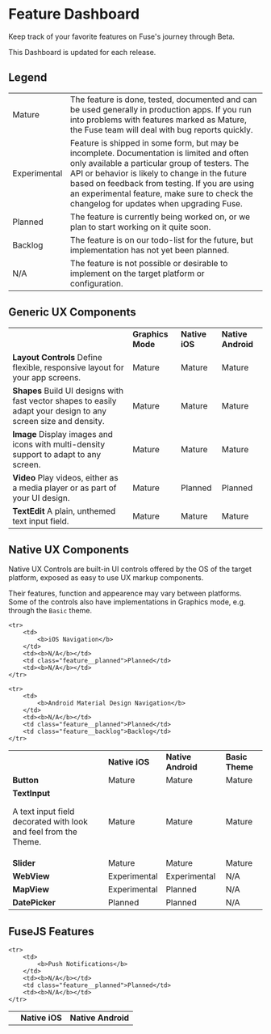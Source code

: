 <documentProperties pageTitle="Features" />

# Feature Dashboard

Keep track of your favorite features on Fuse's journey through Beta.

This Dashboard is updated for each release.

## Legend

<table>
	<tr>
		<td class="feature__mature">Mature</td>
		<td>The feature is done, tested, documented and can be used generally in production apps. If you run into problems with features marked as Mature, the Fuse team will deal with bug reports quickly. </td>
	</tr>
	<tr>
		<td class="feature__experimental">Experimental</td>
		<td>Feature is shipped in some form, but may be incomplete. Documentation is limited and often only available a particular group of testers. The API or behavior is likely to change in the future based on feedback from testing. If you are using an experimental feature, make sure to check the changelog for updates when upgrading Fuse. </td>
	</tr>
	<tr>
		<td class="feature__planned">Planned</td>
		<td>The feature is currently being worked on, or we plan to start working on it quite soon.</td>
	</tr>
	<tr>
		<td class="feature__backlog">Backlog</td>
		<td>The feature is on our todo-list for the future, but implementation has not yet been planned.</td>
	</tr>
	<tr>
		<td class="feature__n-a">N/A</td>
		<td>The feature is not possible or desirable to implement on the target platform or configuration.</td>
	</tr>
</table>


## Generic UX Components

<table>
	<tr>
		<td></td>
		<td><b>Graphics Mode</b></td>
		<td><b>Native iOS</b></td>
		<td><b>Native Android</b></td>
	</tr>
	<tr>
		<td>
			<b>Layout Controls</b>
			Define flexible, responsive layout for your app screens.
		</td>
		<td class="feature__mature">Mature</td>
		<td class="feature__mature">Mature</td>
		<td class="feature__mature">Mature</td>
	</tr>
	<tr>
		<td>
			<b>Shapes</b>
			Build UI designs with fast vector shapes to easily adapt your design to any screen size and density. 
		</td>
		<td class="feature__mature">Mature</td>
		<td class="feature__mature">Mature</td>
		<td class="feature__mature">Mature</td>
	</tr>
	<tr>
		<td>
			<b>Image</b>
			Display images and icons with multi-density support to adapt to any screen.
		</td>
		<td class="feature__mature">Mature</td>
		<td class="feature__mature">Mature</td>
		<td class="feature__mature">Mature</td>
	</tr>
	<tr>
		<td>
			<b>Video</b>
			Play videos, either as a media player or as part of your UI design.
		</td>
		<td class="feature__mature">Mature</td>
		<td class="feature__planned">Planned</td>
		<td class="feature__planned">Planned</td>
	</tr>
	<tr>
		<td>
			<b>TextEdit</b>
			A plain, unthemed text input field.
		</td>
		<td class="feature__mature">Mature</td>
		<td class="feature__mature">Mature</td>
		<td class="feature__mature">Mature</td>
	</tr>
</table>


## Native UX Components

Native UX Controls are built-in UI controls offered by the OS of the target platform, exposed as easy to use UX markup components. 

Their features, function and appearence may vary between platforms. Some of the controls also have implementations in Graphics mode, e.g.
through the `Basic` theme.

<table>
	<tr>
		<td></td>
		<td><b>Native iOS</b></td>
		<td><b>Native Android</b></td>
		<td><b>Basic Theme</b></td>
	</tr>
	<tr>
		<td>
			<b>Button</b>
		</td>
		<td class="feature__mature">Mature</td>
		<td class="feature__mature">Mature</td>
		<td class="feature__mature">Mature</td>
	</tr>
	<tr>
		<td>
			<b>TextInput</b>
			<p>A text input field decorated with look and feel from the Theme.</p>
		</td>
		<td class="feature__mature">Mature</td>
		<td class="feature__mature">Mature</td>
		<td class="feature__mature">Mature</td>
	</tr>
	<tr>
		<td>
			<b>Slider</b>
		</td>
		<td class="feature__mature">Mature</td>
		<td class="feature__mature">Mature</td>
		<td class="feature__mature">Mature</td>
	</tr>
	<tr>
		<td>
			<b>WebView</b>
		</td>
		<td class="feature__experimental">Experimental</td>
		<td class="feature__experimental">Experimental</td>
		<td class="feature__n-a">N/A</td>
	</tr>
	<tr>
		<td>
			<b>MapView</b>
		</td>
		<td class="feature__experimental">Experimental</td>
		<td class="feature__planned">Planned</td>
		<td class="feature__n-a">N/A</td>
	</tr>
	<tr>
		<td>
			<b>DatePicker</b>
		</td>
		<td class="feature__planned">Planned</td>
		<td class="feature__planned">Planned</td>
		<td class="feature__n-a">N/A</td>
	</tr>

	<tr>
		<td>
			<b>iOS Navigation</b>
		</td>
		<td><b>N/A</b></td>
		<td class="feature__planned">Planned</td>
		<td><b>N/A</b></td>
	</tr>

	<tr>
		<td>
			<b>Android Material Design Navigation</b>
		</td>
		<td><b>N/A</b></td>
		<td class="feature__planned">Planned</td>
		<td class="feature__backlog">Backlog</td>
	</tr>
</table>


## FuseJS Features

<table>
	<tr>
		<td></td>
		<td><b>Native iOS</b></td>
		<td><b>Native Android</b></td>
	</tr>

	<tr>
		<td>
			<b>Push Notifications</b>
		</td>
		<td><b>N/A</b></td>
		<td class="feature__planned">Planned</td>
		<td><b>N/A</b></td>
	</tr>
</table>